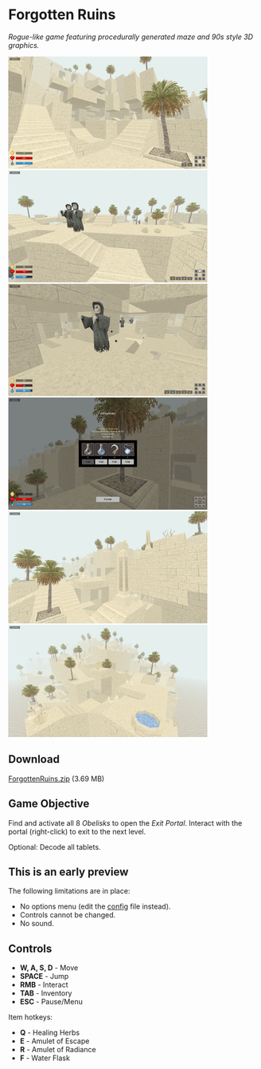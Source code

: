 
# Forgotten Ruins

_Rogue-like game featuring procedurally generated maze and 90s style 3D graphics._

[![1](screenshots/thumbs/1.png)](https://raw.githubusercontent.com/ashurrafiev/ForgottenRuins/master/screenshots/1.png)
[![2](screenshots/thumbs/2.png)](https://raw.githubusercontent.com/ashurrafiev/ForgottenRuins/master/screenshots/2.png)
[![3](screenshots/thumbs/3.png)](https://raw.githubusercontent.com/ashurrafiev/ForgottenRuins/master/screenshots/3.png)
[![4](screenshots/thumbs/4.png)](https://raw.githubusercontent.com/ashurrafiev/ForgottenRuins/master/screenshots/4.png)
[![5](screenshots/thumbs/5.png)](https://raw.githubusercontent.com/ashurrafiev/ForgottenRuins/master/screenshots/5.png)
[![6](screenshots/thumbs/6.png)](https://raw.githubusercontent.com/ashurrafiev/ForgottenRuins/master/screenshots/6.png)

## Download

[ForgottenRuins.zip](https://github.com/ashurrafiev/ForgottenRuins/releases/download/a.0.6/ForgottenRuins.zip) (3.69 MB)

## Game Objective

Find and activate all 8 _Obelisks_ to open the _Exit Portal_. Interact with the portal (right-click) to exit to the next level.

Optional: Decode all tablets.

## This is an early preview

The following limitations are in place:

* No options menu (edit the [config](ruins.cfg) file instead).
* Controls cannot be changed.
* No sound.

## Controls

* **W, A, S, D** - Move
* **SPACE** - Jump
* **RMB** - Interact
* **TAB** - Inventory
* **ESC** - Pause/Menu

Item hotkeys:

* **Q** - Healing Herbs
* **E** - Amulet of Escape
* **R** - Amulet of Radiance
* **F** - Water Flask
